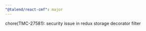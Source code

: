 ```yaml
---
"@talend/react-cmf": major
---
```


chore(TMC-27581): security issue in redux storage decorator filter
